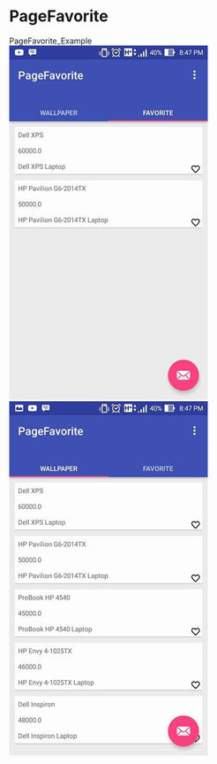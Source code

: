 # PageFavorite
PageFavorite_Example
![alt tag](https://github.com/michaelhaikal31/PageFavorite/blob/master/16652075_1691493287532673_1526851145_n.jpg)
![alt tag](https://github.com/michaelhaikal31/PageFavorite/blob/master/16684889_1691493280866007_375453523_n.jpg)
